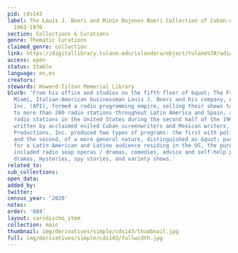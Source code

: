 ```yaml
---
pid: cds143
label: The Louis J. Boeri and Minín Bujones Boeri Collection of Cuban-American Radionovelas,
  1963-1970
section: Collections & Curations
genre: Thematic Curations
claimed_genre: collection
link: https://digitallibrary.tulane.edu/islandora/object/tulane%3Aradionovelas
access: open
status: Stable
language: en,es
creators:
stewards: Howard-Tilton Memorial Library
blurb: 'From his office and studios on the fifth floor of &quot; The Freedom Tower&quot;  in
  Miami, Italian-American businessman Louis J. Boeri and his company, America''s Productions,
  Inc. (API), formed a radio programming empire, selling their shows to government,
  to more than 200 radio stations throughout Latin America and Spain, and to Spanish-speaking
  radio stations in the United States during the second half of the 1960s. With scripts
  written by acclaimed exiled Cuban screenwriters and Mexican writers, America''s
  Productions, Inc. produced two types of programs: the first with political content
  and the second, of a more general nature, distinguished as &quot; pure entertainment.&quot;  Designed
  for a Latin American and Latino audience residing in the US, the pure entertainment
  included radio soap operas / dramas, comedies, advice and self-help programs, biblical
  dramas, mysteries, spy stories, and variety shows.'
related_to:
sub_collections:
open_data:
added_by:
twitter:
census_year: '2020'
notes:
order: '084'
layout: caridischo_item
collection: main
thumbnail: img/derivatives/simple/cds143/thumbnail.jpg
full: img/derivatives/simple/cds143/fullwidth.jpg
---
```

